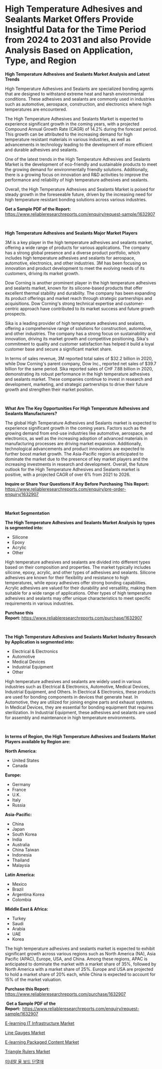 <p><h1>High Temperature Adhesives and Sealants Market Offers Provide Insightful Data for the Time Period from 2024 to 2031 and also Provide Analysis Based on Application, Type, and Region</h1></p><p><strong>High Temperature Adhesives and Sealants Market Analysis and Latest Trends</strong></p>
<p><p>High Temperature Adhesives and Sealants are specialized bonding agents that are designed to withstand extreme heat and harsh environmental conditions. These adhesives and sealants are commonly used in industries such as automotive, aerospace, construction, and electronics where high temperatures are encountered.</p><p>The High Temperature Adhesives and Sealants Market is expected to experience significant growth in the coming years, with a projected Compound Annual Growth Rate (CAGR) of 14.2% during the forecast period. This growth can be attributed to the increasing demand for high temperature resistant materials in various industries, as well as advancements in technology leading to the development of more efficient and durable adhesives and sealants.</p><p>One of the latest trends in the High Temperature Adhesives and Sealants Market is the development of eco-friendly and sustainable products to meet the growing demand for environmentally friendly solutions. Additionally, there is a growing focus on innovation and R&D activities to improve the performance and reliability of high temperature adhesives and sealants.</p><p>Overall, the High Temperature Adhesives and Sealants Market is poised for steady growth in the foreseeable future, driven by the increasing need for high temperature resistant bonding solutions across various industries.</p></p>
<p><strong>Get a Sample PDF of the Report:&nbsp;</strong> <a href="https://www.reliableresearchreports.com/enquiry/request-sample/1632907">https://www.reliableresearchreports.com/enquiry/request-sample/1632907</a></p>
<p>&nbsp;</p>
<p><strong>High Temperature Adhesives and Sealants Major Market Players</strong></p>
<p><p>3M is a key player in the high temperature adhesives and sealants market, offering a wide range of products for various applications. The company has a strong global presence and a diverse product portfolio, which includes high temperature adhesives and sealants for aerospace, automotive, electronics, and other industries. 3M has been focusing on innovation and product development to meet the evolving needs of its customers, driving its market growth.</p><p>Dow Corning is another prominent player in the high temperature adhesives and sealants market, known for its silicone-based products that offer excellent thermal stability and durability. The company has been expanding its product offerings and market reach through strategic partnerships and acquisitions. Dow Corning's strong technical expertise and customer-centric approach have contributed to its market success and future growth prospects.</p><p>Sika is a leading provider of high temperature adhesives and sealants, offering a comprehensive range of solutions for construction, automotive, and other industries. The company has a strong focus on sustainability and innovation, driving its market growth and competitive positioning. Sika's commitment to quality and customer satisfaction has helped it build a loyal customer base and secure a significant market share.</p><p>In terms of sales revenue, 3M reported total sales of $32.2 billion in 2020, while Dow Corning's parent company, Dow Inc., reported net sales of $39.7 billion for the same period. Sika reported sales of CHF 7.88 billion in 2020, demonstrating its robust performance in the high temperature adhesives and sealants market. These companies continue to invest in research and development, marketing, and strategic partnerships to drive their future growth and strengthen their market position.</p></p>
<p>&nbsp;</p>
<p><strong>What Are The Key Opportunities For High Temperature Adhesives and Sealants Manufacturers?</strong></p>
<p><p>The global High Temperature Adhesives and Sealants market is expected to experience significant growth in the coming years. Factors such as the growing demand from end-use industries like automotive, aerospace, and electronics, as well as the increasing adoption of advanced materials in manufacturing processes are driving market expansion. Additionally, technological advancements and product innovations are expected to further boost market growth. The Asia-Pacific region is anticipated to dominate the market due to the presence of key market players and the increasing investments in research and development. Overall, the future outlook for the High Temperature Adhesives and Sealants market is positive, with a projected CAGR of over 6% from 2021 to 2026.</p></p>
<p><strong>Inquire or Share Your Questions If Any Before Purchasing This Report:</strong> <a href="https://www.reliableresearchreports.com/enquiry/pre-order-enquiry/1632907">https://www.reliableresearchreports.com/enquiry/pre-order-enquiry/1632907</a></p>
<p>&nbsp;</p>
<p><strong>Market Segmentation</strong></p>
<p><strong>The High Temperature Adhesives and Sealants Market Analysis by types is segmented into:</strong></p>
<p><ul><li>Silicone</li><li>Epoxy</li><li>Acrylic</li><li>Other</li></ul></p>
<p><p>High temperature adhesives and sealants are divided into different types based on their composition and properties. The market typically includes silicone, epoxy, acrylic, and other types of adhesives and sealants. Silicone adhesives are known for their flexibility and resistance to high temperatures, while epoxy adhesives offer strong bonding capabilities. Acrylic adhesives are valued for their durability and versatility, making them suitable for a wide range of applications. Other types of high temperature adhesives and sealants may offer unique characteristics to meet specific requirements in various industries.</p></p>
<p><strong>Purchase this Report:&nbsp;</strong><a href="https://www.reliableresearchreports.com/purchase/1632907">https://www.reliableresearchreports.com/purchase/1632907</a></p>
<p>&nbsp;</p>
<p><strong>The High Temperature Adhesives and Sealants Market Industry Research by Application is segmented into:</strong></p>
<p><ul><li>Electrical & Electronics</li><li>Automotive</li><li>Medical Devices</li><li>Industrial Equipment</li><li>Other</li></ul></p>
<p><p>High temperature adhesives and sealants are widely used in various industries such as Electrical & Electronics, Automotive, Medical Devices, Industrial Equipment, and Others. In Electrical & Electronics, these products are used for bonding components in devices that generate heat. In Automotive, they are utilized for joining engine parts and exhaust systems. In Medical Devices, they are essential for bonding equipment that requires sterilization. In Industrial Equipment, these adhesives and sealants are used for assembly and maintenance in high temperature environments.</p></p>
<p>&nbsp;</p>
<p><strong>In terms of Region, the High Temperature Adhesives and Sealants Market Players available by Region are:</strong></p>
<p>
    <p> <strong> North America: </strong>
        <ul>
            <li>United States</li>
            <li>Canada</li>
        </ul>
        </p> 
    <p> <strong> Europe: </strong>
        <ul>
            <li>Germany</li>
            <li>France</li>
            <li>U.K.</li>
            <li>Italy</li>
            <li>Russia</li>
        </ul>
        </p> 
    <p> <strong> Asia-Pacific: </strong>
        <ul>
            <li>China</li>
            <li>Japan</li>
            <li>South Korea</li>
            <li>India</li>
            <li>Australia</li>
            <li>China Taiwan</li>
            <li>Indonesia</li>
            <li>Thailand</li>
            <li>Malaysia</li>
        </ul>
        </p> 
    <p> <strong> Latin America: </strong>
        <ul>
            <li>Mexico</li>
            <li>Brazil</li>
            <li>Argentina Korea</li>
            <li>Colombia</li>
        </ul>
        </p> 
    <p> <strong> Middle East & Africa: </strong>
        <ul>
            <li>Turkey</li>
            <li>Saudi</li>
            <li>Arabia</li>
            <li>UAE</li>
            <li>Korea</li>
        </ul>
    </p>
    </p>
<p><p>The high temperature adhesives and sealants market is expected to exhibit significant growth across various regions such as North America (NA), Asia Pacific (APAC), Europe, USA, and China. Among these regions, APAC is anticipated to dominate the market with a market share of 35%, followed by North America with a market share of 25%. Europe and USA are projected to hold a market share of 20% each, while China is expected to account for 15% of the market valuation.</p></p>
<p><strong>Purchase this Report: </strong><a href="https://www.reliableresearchreports.com/purchase/1632907">https://www.reliableresearchreports.com/purchase/1632907</a></p>
<p>&nbsp;<strong>Get a Sample PDF of the Report:&nbsp;&nbsp;</strong><a href="https://www.reliableresearchreports.com/enquiry/request-sample/1632907">https://www.reliableresearchreports.com/enquiry/request-sample/1632907</a></p>
<p><strong></strong></p>
<p><p><a href="https://faithful-glue-af3.notion.site/E-learning-IT-Infrastructure-Market-Size-and-Examines-its-Market-Scope-with-a-Primary-Focus-on-Gro-b9dd2ecb06fd4424a0cd9f2edf2c7e1b">E-learning IT Infrastructure Market</a></p><p><a href="https://view.publitas.com/reportprime-1/line-gauges-market-size-growing-and-forecasted-for-period-from-2024-2031-and-provides-complete-market-analysis-of-this-market/">Line Gauges Market</a></p><p><a href="https://angry-finch-aaf.notion.site/E-learning-Packaged-Content-Market-Size-Reflecting-a-Forecast-Till-2031-Market-By-Type-By-Applicat-88f5d485f3fd4c29925e83ea7e532723">E-learning Packaged Content Market</a></p><p><a href="https://view.publitas.com/reportprime-1/triangle-rulers-market-research-report-reveals-the-latest-trends-and-opportunities-of-this-market-for-period-from-2024-2031/">Triangle Rulers Market</a></p><p><a href="https://medium.com/@skyleitney456456/%EB%AF%B8%EB%84%A4%EB%9E%84-%EC%9A%B8-%EB%B3%B4%EB%93%9C-%EB%8B%A8%EC%97%B4%EC%9E%AC-%EC%8B%9C%EC%9E%A5%EC%9D%80-%EC%8B%9C%EC%9E%A5-%EC%A0%90%EC%9C%A0%EC%9C%A8-%EC%8B%9C%EC%9E%A5-%EB%8F%99%ED%96%A5-%EB%B0%8F-%EC%8B%9C%EC%9E%A5-%EC%84%B1%EC%9E%A5%EC%97%90-%EB%8C%80%ED%95%9C-%EC%A0%95%EB%B3%B4%EB%A5%BC-%EC%A0%9C%EA%B3%B5%ED%95%A9%EB%8B%88%EB%8B%A4-9720e09beaa9">미네랄 울 보드 단열재</a></p></p>